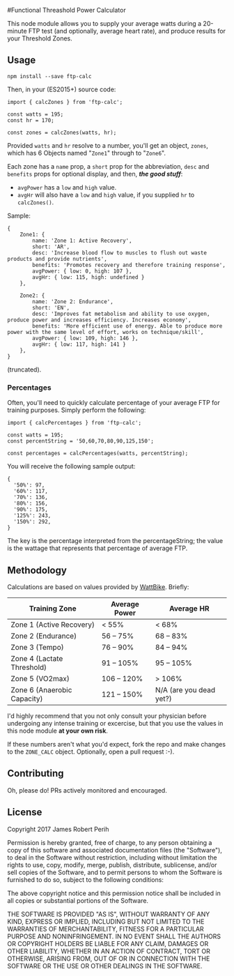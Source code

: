 #Functional Threashold Power Calculator

This node module allows you to supply your average watts during a 20-minute FTP test (and optionally, average heart rate), and produce results for your Threshold Zones.

## Usage
`npm install --save ftp-calc`

Then, in your (ES2015+) source code:

```
import { calcZones } from 'ftp-calc';

const watts = 195;
const hr = 170;

const zones = calcZones(watts, hr);
```

Provided `watts` and `hr` resolve to a number, you'll get an object, `zones`, which has 6 Objects named "`Zone1`" through to "`Zone6`".

Each zone has a `name` prop, a `short` prop for the abbreviation, `desc` and `benefits` props for optional display, and then, **_the good stuff_**:

- `avgPower` has a `low` and `high` value.
- `avgHr` will also have a `low` and `high` value, if you supplied `hr` to `calcZones()`.

Sample:

```
{
	Zone1: {
		name: 'Zone 1: Active Recovery',
		short: 'AR',
		desc: 'Increase blood flow to muscles to flush out waste products and provide nutrients',
		benefits: 'Promotes recovery and therefore training response',
		avgPower: { low: 0, high: 107 },
		avgHr: { low: 115, high: undefined }
	},

	Zone2: {
		name: 'Zone 2: Endurance',
		short: 'EN',
		desc: 'Improves fat metabolism and ability to use oxygen, produce power and increases efficiency. Increases economy',
		benefits: 'More efficient use of energy. Able to produce more power with the same level of effort, works on technique/skill',
		avgPower: { low: 109, high: 146 },
		avgHr: { low: 117, high: 141 }
	},
}
```

(truncated).

### Percentages
Often, you'll need to quickly calculate percentage of your average FTP for training purposes. Simply perform the following:

```
import { calcPercentages } from 'ftp-calc';

const watts = 195;
const percentString = '50,60,70,80,90,125,150';

const percentages = calcPercentages(watts, percentString);
```
You will receive the following sample output:
```
{
  '50%': 97,
  '60%': 117,
  '70%': 136,
  '80%': 156,
  '90%': 175,
  '125%': 243,
  '150%': 292,
}
```
The key is the percentage interpreted from the percentageString; the value is the wattage that represents that percentage of average FTP.

## Methodology
Calculations are based on values provided by [WattBike](https://support.wattbike.com/hc/en-us/articles/115001848349-Functional-Threshold-Power-FTP-Training-Zones). Briefly:

Training Zone | Average Power | Average HR
--- | --- | ---
Zone 1 (Active Recovery) | < 55% | < 68%
Zone 2 (Endurance) | 56 – 75% | 68 – 83%
Zone 3 (Tempo) | 76 – 90% | 84 – 94%
Zone 4 (Lactate Threshold) | 91 – 105% | 95 – 105%
Zone 5 (VO2max) | 106 – 120% | > 106%
Zone 6 (Anaerobic Capacity) | 121 – 150% | N/A (are you dead yet?)

I'd highly recommend that you not only consult your physician before undergoing any intense training or excercise, but that you use the values in this node module **at your own risk**.

If these numbers aren't what you'd expect, fork the repo and make changes to the `ZONE_CALC` object. Optionally, open a pull request :-).

## Contributing
Oh, please do! PRs actively monitored and encouraged.

## License
Copyright 2017 James Robert Perih

Permission is hereby granted, free of charge, to any person obtaining a copy of this software and associated documentation files (the "Software"), to deal in the Software without restriction, including without limitation the rights to use, copy, modify, merge, publish, distribute, sublicense, and/or sell copies of the Software, and to permit persons to whom the Software is furnished to do so, subject to the following conditions:

The above copyright notice and this permission notice shall be included in all copies or substantial portions of the Software.

THE SOFTWARE IS PROVIDED "AS IS", WITHOUT WARRANTY OF ANY KIND, EXPRESS OR IMPLIED, INCLUDING BUT NOT LIMITED TO THE WARRANTIES OF MERCHANTABILITY, FITNESS FOR A PARTICULAR PURPOSE AND NONINFRINGEMENT. IN NO EVENT SHALL THE AUTHORS OR COPYRIGHT HOLDERS BE LIABLE FOR ANY CLAIM, DAMAGES OR OTHER LIABILITY, WHETHER IN AN ACTION OF CONTRACT, TORT OR OTHERWISE, ARISING FROM, OUT OF OR IN CONNECTION WITH THE SOFTWARE OR THE USE OR OTHER DEALINGS IN THE SOFTWARE.
